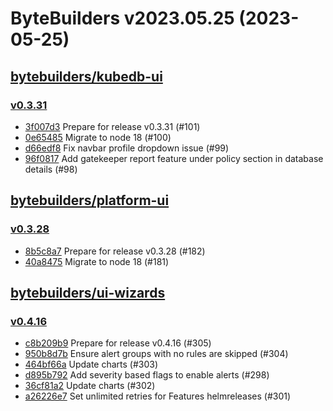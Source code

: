 # ByteBuilders v2023.05.25 (2023-05-25)


## [bytebuilders/kubedb-ui](https://github.com/bytebuilders/kubedb-ui)

### [v0.3.31](https://github.com/bytebuilders/kubedb-ui/releases/tag/v0.3.31)

- [3f007d3](https://github.com/bytebuilders/kubedb-ui/commit/3f007d3) Prepare for release v0.3.31 (#101)
- [0e65485](https://github.com/bytebuilders/kubedb-ui/commit/0e65485) Migrate to node 18 (#100)
- [d66edf8](https://github.com/bytebuilders/kubedb-ui/commit/d66edf8) Fix navbar profile dropdown issue (#99)
- [96f0817](https://github.com/bytebuilders/kubedb-ui/commit/96f0817) Add gatekeeper report feature under policy section in database details (#98)



## [bytebuilders/platform-ui](https://github.com/bytebuilders/platform-ui)

### [v0.3.28](https://github.com/bytebuilders/platform-ui/releases/tag/v0.3.28)

- [8b5c8a7](https://github.com/bytebuilders/platform-ui/commit/8b5c8a7) Prepare for release v0.3.28 (#182)
- [40a8475](https://github.com/bytebuilders/platform-ui/commit/40a8475) Migrate to node 18 (#181)



## [bytebuilders/ui-wizards](https://github.com/bytebuilders/ui-wizards)

### [v0.4.16](https://github.com/bytebuilders/ui-wizards/releases/tag/v0.4.16)

- [c8b209b9](https://github.com/bytebuilders/ui-wizards/commit/c8b209b9) Prepare for release v0.4.16 (#305)
- [950b8d7b](https://github.com/bytebuilders/ui-wizards/commit/950b8d7b) Ensure alert groups with no rules are skipped (#304)
- [464bf66a](https://github.com/bytebuilders/ui-wizards/commit/464bf66a) Update charts (#303)
- [d895b792](https://github.com/bytebuilders/ui-wizards/commit/d895b792) Add severity based flags to enable alerts (#298)
- [36cf81a2](https://github.com/bytebuilders/ui-wizards/commit/36cf81a2) Update charts (#302)
- [a26226e7](https://github.com/bytebuilders/ui-wizards/commit/a26226e7) Set unlimited retries for Features helmreleases (#301)




